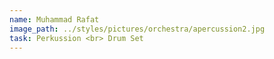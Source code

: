 ```yaml
---
name: Muhammad Rafat
image_path: ../styles/pictures/orchestra/apercussion2.jpg
task: Perkussion <br> Drum Set 
---
```

